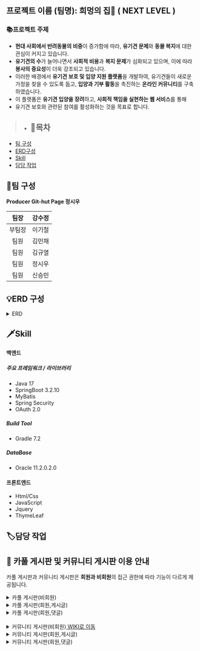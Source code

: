 ## 프로젝트 이름 (팀명): 희멍의 집🐶 ( NEXT LEVEL )

### 📚프로젝트 주제 

- **현대 사회에서 반려동물의 비중**이 증가함에 따라, **유기견 문제**와 **동물 복지**에 대한 관심이 커지고 있습니다. 
- **유기견의 수**가 늘어나면서 **사회적 비용**과 **복지 문제**가 심화되고 있으며, 이에 따라 **봉사의 중요성**이 더욱 강조되고 있습니다.
- 이러한 배경에서 **유기견 보호 및 입양 지원 플랫폼**을 개발하여, 유기견들이 새로운 가정을 찾을 수 있도록 돕고,
  **입양과 기부 활동**을 촉진하는 **온라인 커뮤니티**를 구축하였습니다. 
- 이 플랫폼은 **유기견 입양을 장려**하고, **사회적 책임을 실현하는 웹 서비스**를 통해
-  유기견 보호와 관련된 참여를 활성화하는 것을 목표로 합니다.

  > - ## 📖목차
  - [팀 구성](#팀-구성)
  - [ERD구성](#erd-구성)
  - [Skill](#skill)
  - [담당 작업](#담당-작업)
 

## 🔗팀 구성
**Producer Git-hut Page 정시우**

|팀장|강수정|           
|:--:|:--:|
|부팀장|이기철| 
|팀원|김민채| 
|팀원|김규열|
|팀원|정시우|
|팀원|신승민|

## 💡ERD 구성

<details id="erd-구성">
<summary> ERD </summary>

<p>클릭 후 이미지를 확대할 수 있습니다.</p>
<img src="https://github.com/user-attachments/assets/f1107f38-cb79-43b6-8233-2585ec4d6327" width="500">
<img src="https://github.com/user-attachments/assets/79b504be-33a6-4409-8b2d-6b7f836bbad2" width="500">
</details>

> 
 ## 🗡Skill
####  백엔드

##### 주요 프레임워크 / 라이브러리
- Java 17
- SpringBoot 3.2.10
- MyBatis
- Spring Security
- OAuth 2.0

##### Build Tool
- Gradle 7.2

##### DataBase
- Oracle 11.2.0.2.0

#### 프론트엔드
- Html/Css
- JavaScript
- Jquery
- ThymeLeaf

## 🏷담당 작업
## 🚗 카풀 게시판 및 커뮤니티 게시판 이용 안내

카풀 게시판과 커뮤니티 게시판은 **회원과 비회원**의 접근 권한에 따라 기능이 다르게 제공됩니다.
<details>
<summary>카풀 게시판(비회원)</summary>

<img src="https://github.com/user-attachments/assets/b5ab974f-cdad-489d-aea6-f03d70c0d58a" width="800">
<br>
- 로그인하지 않은 경우 게시글 등록,수정, 삭제, 신고버튼 비활성화
<br>
- 댓글 등록, 수정, 삭제, 신고 버튼 비활성화

</details>
<details>
<summary>카풀 게시판(회원,게시글)</summary>

<img src="https://github.com/user-attachments/assets/a4f52058-71d5-4e6e-8a85-4258f6d58d7e" width="800">
<br>
- 일반회원과 센터회원 로그인 시 글쓰기 버튼 활성화
<br>
- 로그인하지 않은 경우 수정, 삭제, 신고 버튼 비활성화
<br>
- 일반회원과 센터회원 모두 카풀 게시판 이용 가능
<br>
- 본인 작성 글일 경우 수정, 삭제 버튼 활성화
<br>
- 타인 작성 글일 경우 신고 버튼 활성화

</details>

<details>
<summary>카풀 게시판(회원,댓글)</summary>

<img src="https://github.com/user-attachments/assets/e359bdf4-072f-4440-8555-aa99b7229792" width="800">
<br>
- 일반회원과 센터회원 로그인 시 댓글등록 버튼 활성화
<br>
- 본인 작성 댓글일 경우 수정, 삭제 버튼 활성화
<br>
- 타인 작성 댓글일 경우 신고 버튼 활성화

</details>
<br>
<details>
<summary>커뮤니티 게시판(비회원)<a href="https://github.com/siwoo-9943/HOPEDOG-Backend/wiki/%EC%BB%A4%EB%AE%A4%EB%8B%88%ED%8B%B0-%EA%B2%8C%EC%8B%9C%ED%8C%90"> WIKI로 이동 </a></summary>
<img src="https://github.com/user-attachments/assets/986ff9a2-daf6-4f67-a0a9-6754018e1f2c" width="800">
<br>
- 로그인하지 않은 경우 게시글 등록,수정, 삭제, 신고버튼 비활성화
<br>
- 댓글 등록, 수정, 삭제, 신고 버튼 비활성화

</details>

<details>
<summary>커뮤니티 게시판(회원,게시글)</summary>

<img src="https://github.com/user-attachments/assets/1911b309-871b-485d-affe-c4c3e46eda87" width="800">
<br>
- 일반회원과 센터회원 로그인 시 글쓰기 버튼 활성화
<br>
- 로그인하지 않은 경우 수정, 삭제, 신고 버튼 비활성화
<br>
- 일반회원과 센터회원 모두 카풀 게시판 이용 가능
<br>
- 본인 작성 글일 경우 수정, 삭제 버튼 활성화
<br>
- 타인 작성 글일 경우 신고 버튼 활성화

</details>
<details>
<summary>커뮤니티 게시판(회원,댓글)</summary>

<img src="https://github.com/user-attachments/assets/58ff937c-807d-4922-b891-f8eae257ec45" width="800">
<br>
- 일반회원과 센터회원 로그인 시 댓글등록 버튼 활성화
<br>
- 본인 작성 댓글일 경우 수정, 삭제 버튼 활성화
<br>
- 타인 작성 댓글일 경우 신고 버튼 활성화



